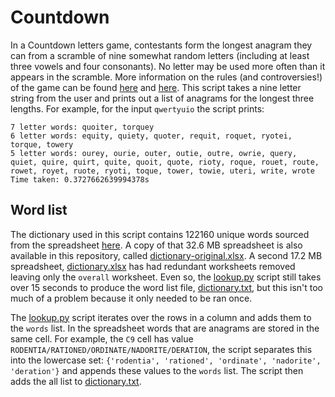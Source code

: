 # Countdown

In a Countdown letters game, contestants form the longest anagram they can from a scramble of nine somewhat random letters (including at least three vowels and four consonants). No letter may be used more often than it appears in the scramble. More information on the rules (and controversies!) of the game can be found [here](https://en.wikipedia.org/wiki/Countdown_(game_show)#Letters_round) and [here](http://wiki.apterous.org/Letters_game). This script takes a nine letter string from the user and prints out a list of anagrams for the longest three lengths. For example, for the input `qwertyuio` the script prints:
```
7 letter words: quoiter, torquey
6 letter words: equity, quiety, quoter, requit, roquet, ryotei, torque, towery
5 letter words: ourey, ourie, outer, outie, outre, owrie, query, quiet, quire, quirt, quite, quoit, quote, rioty, roque, rouet, route, rowet, royet, ruote, ryoti, toque, tower, towie, uteri, write, wrote
Time taken: 0.3727662639994378s
```

## Word list

The dictionary used in this script contains 122160 unique words sourced from the spreadsheet [here](https://countdownresources.wordpress.com/2018/10/13/complete-list-of-words-ordered-by-how-useful-they-are-for-countdown/). A copy of that 32.6 MB spreadsheet is also available in this repository, called [dictionary-original.xlsx](dictionary-original.xlsx). A second 17.2 MB spreadsheet, [dictionary.xlsx](dictionary.xlsx) has had redundant worksheets removed leaving only the `overall` worksheet. Even so, the [lookup.py](lookup.py) script still takes over 15 seconds to produce the word list file, [dictionary.txt](dictionary.txt), but this isn't too much of a problem because it only needed to be ran once.

The [lookup.py](lookup.py) script iterates over the rows in a column and adds them to the `words` list. In the spreadsheet words that are anagrams are stored in the same cell. For example, the `C9` cell has value `RODENTIA/RATIONED/ORDINATE/NADORITE/DERATION`, the script separates this into the lowercase set: `{'rodentia', 'rationed', 'ordinate', 'nadorite', 'deration'}` and appends these values to the `words` list. The script then adds the all list to [dictionary.txt](dictionary.txt).